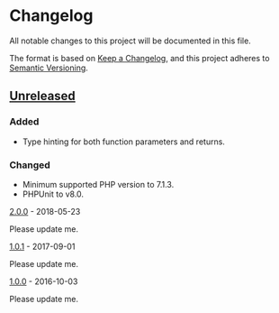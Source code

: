 # Changelog
All notable changes to this project will be documented in this file.

The format is based on [Keep a Changelog](https://keepachangelog.com/en/1.0.0/),
and this project adheres to [Semantic Versioning](https://semver.org/spec/v2.0.0.html).

## [Unreleased]

### Added
- Type hinting for both function parameters and returns.

### Changed
- Minimum supported PHP version to 7.1.3.
- PHPUnit to v8.0.

[2.0.0] - 2018-05-23

Please update me.

[1.0.1] - 2017-09-01

Please update me.

[1.0.0] - 2016-10-03

Please update me.

[Unreleased]: https://github.com/trafficgate/shell-command/compare/v2.0.0...HEAD
[2.0.0]: https://github.com/trafficgate/shell-command/compare/v1.0.1...v2.0.0
[1.0.1]: https://github.com/trafficgate/shell-command/compare/v1.0.0...v1.0.1
[1.0.0]: https://github.com/trafficgate/shell-command/releases/tag/v1.0.0

